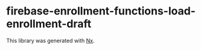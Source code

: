# firebase-enrollment-functions-load-enrollment-draft

This library was generated with [Nx](https://nx.dev).
